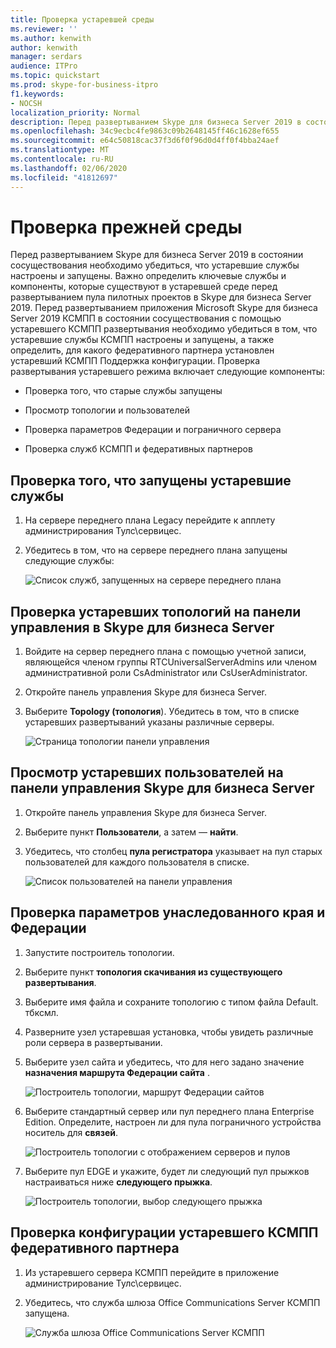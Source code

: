 ```yaml
---
title: Проверка устаревшей среды
ms.reviewer: ''
ms.author: kenwith
author: kenwith
manager: serdars
audience: ITPro
ms.topic: quickstart
ms.prod: skype-for-business-itpro
f1.keywords:
- NOCSH
localization_priority: Normal
description: Перед развертыванием Skype для бизнеса Server 2019 в состоянии сосуществования необходимо убедиться, что устаревшие службы настроены и запущены. Важно определить ключевые службы и компоненты, которые существуют в устаревшей среде, перед развертыванием пула пилотных проектов в Skype для бизнеса Server 2019. Перед развертыванием приложения Microsoft Skype для бизнеса Server 2019 КСМПП в состоянии сосуществования с помощью устаревшего КСМПП развертывания необходимо проверить, настроены ли устаревшие службы КСМПП и они запущены, а также определить, для какого федеративного партнера установлена устаревшая конфигурация КСМПП пояснитель.
ms.openlocfilehash: 34c9ecbc4fe9863c09b2648145ff46c1628ef655
ms.sourcegitcommit: e64c50818cac37f3d6f0f96d0d4ff0f4bba24aef
ms.translationtype: MT
ms.contentlocale: ru-RU
ms.lasthandoff: 02/06/2020
ms.locfileid: "41812697"
---
```

# <a name="verify-the-legacy-environment"></a>Проверка прежней среды

Перед развертыванием Skype для бизнеса Server 2019 в состоянии сосуществования необходимо убедиться, что устаревшие службы настроены и запущены. Важно определить ключевые службы и компоненты, которые существуют в устаревшей среде перед развертыванием пула пилотных проектов в Skype для бизнеса Server 2019. Перед развертыванием приложения Microsoft Skype для бизнеса Server 2019 КСМПП в состоянии сосуществования с помощью устаревшего КСМПП развертывания необходимо убедиться в том, что устаревшие службы КСМПП настроены и запущены, а также определить, для какого федеративного партнера установлен устаревший КСМПП Поддержка конфигурации. Проверка развертывания устаревшего режима включает следующие компоненты:
  
- Проверка того, что старые службы запущены
    
- Просмотр топологии и пользователей
    
- Проверка параметров Федерации и пограничного сервера
    
- Проверка служб КСМПП и федеративных партнеров
    
## <a name="verify-that-legacy-services-are-started"></a>Проверка того, что запущены устаревшие службы

1. На сервере переднего плана Legacy перейдите к апплету администрирования Тулс\сервицес.
    
2. Убедитесь в том, что на сервере переднего плана запущены следующие службы:
    
     ![Список служб, запущенных на сервере переднего плана](../media/migration_lyncserver_config_w14_services.jpg)
  
## <a name="review-the-legacy-topology-in-skype-for-business-server-control-panel"></a>Проверка устаревших топологий на панели управления в Skype для бизнеса Server

1. Войдите на сервер переднего плана с помощью учетной записи, являющейся членом группы RTCUniversalServerAdmins или членом административной роли CsAdministrator или CsUserAdministrator.
    
2. Откройте панель управления Skype для бизнеса Server.
    
3. Выберите **Topology (топология**). Убедитесь в том, что в списке устаревших развертываний указаны различные серверы.
    
     ![Страница топологии панели управления](../media/migration_lyncserver_2010_topology.JPG)
  
## <a name="review-legacy-users-in-skype-for-business-server-control-panel"></a>Просмотр устаревших пользователей на панели управления Skype для бизнеса Server

1. Откройте панель управления Skype для бизнеса Server.
    
2. Выберите пункт **Пользователи**, а затем — **найти**.
    
3. Убедитесь, что столбец **пула регистратора** указывает на пул старых пользователей для каждого пользователя в списке. 
    
     ![Список пользователей на панели управления](../media/migration_lyncserver_2010_allusers.JPG)
  
## <a name="verify-legacy-edge-and-federation-settings"></a>Проверка параметров унаследованного края и Федерации

1. Запустите построитель топологии.
    
2. Выберите пункт **топология скачивания из существующего развертывания**.
    
3. Выберите имя файла и сохраните топологию с типом файла Default. тбксмл.
    
4. Разверните узел устаревшая установка, чтобы увидеть различные роли сервера в развертывании.
    
5. Выберите узел сайта и убедитесь, что для него задано значение **назначения маршрута Федерации сайта** . 
    
     ![Построитель топологии, маршрут Федерации сайтов](../media/migration_lyncserver_w14_federation.jpg)
  
6. Выберите стандартный сервер или пул переднего плана Enterprise Edition. Определите, настроен ли для пула пограничного устройства носитель для **связей**. 
    
     ![Построитель топологии с отображением серверов и пулов](../media/migration_lyncserver_w14_edgepool_media.jpg)
  
7. Выберите пул EDGE и укажите, будет ли следующий пул прыжков настраиваться ниже **следующего прыжка**.
    
     ![Построитель топологии, выбор следующего прыжка](../media/migration_lyncserver_w14_nexthop.jpg)
  
## <a name="verify-legacy-xmpp-federated-partner-configuration"></a>Проверка конфигурации устаревшего КСМПП федеративного партнера

1. Из устаревшего сервера КСМПП перейдите в приложение администрирование Тулс\сервицес.
    
2. Убедитесь, что служба шлюза Office Communications Server КСМПП запущена. 
    
     ![Служба шлюза Office Communications Server КСМПП](../media/migration_lyncserver_15_xmpp_legacyservicesstarted.JPG)
  

